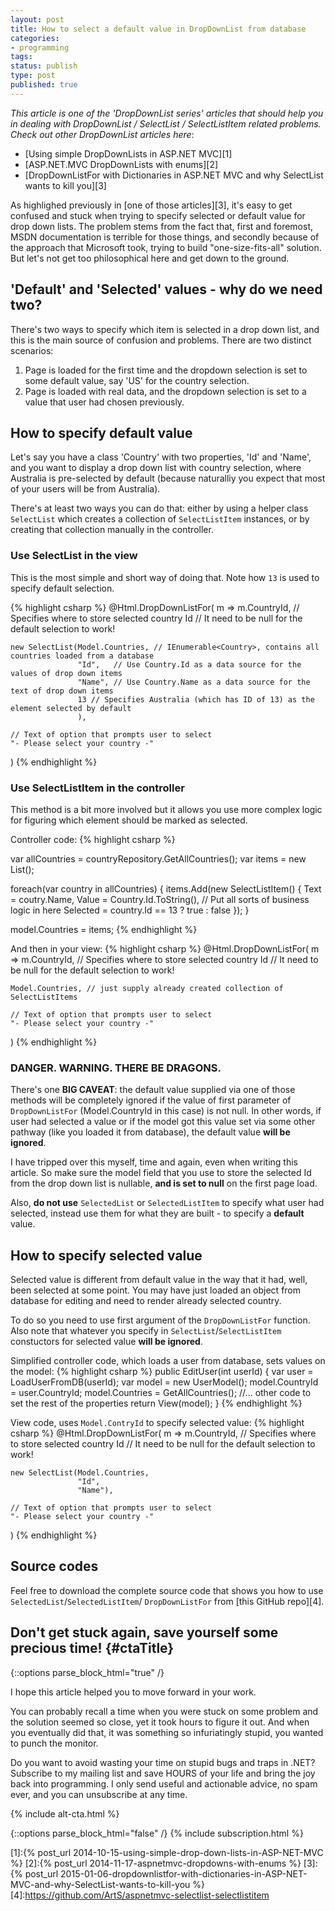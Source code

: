 ```yaml
---
layout: post
title: How to select a default value in DropDownList from database
categories:
- programming
tags:
status: publish
type: post
published: true
---
```

_This article is one of the 'DropDownList series' articles that should help you in dealing with 
DropDownList / SelectList / SelectListItem related problems. Check out other DropDownList articles
here_:

- [Using simple DropDownLists in ASP.NET MVC][1]
- [ASP.NET.MVC DropDownLists with enums][2]
- [DropDownListFor with Dictionaries in ASP.NET MVC and why SelectList wants to kill you][3]

As highlighed previously in [one of those articles][3], it's easy to get confused and stuck when
trying to specify selected or default value for drop down lists. The problem stems from the fact
that, first and foremost, MSDN documentation is terrible for those things, and secondly because of 
the approach that Microsoft took, trying to build "one-size-fits-all" solution. But let's not get
too philosophical here and get down to the ground.

## 'Default' and 'Selected' values - why do we need two?
There's two ways to specify which item is selected in a drop down list, and this is the main source
of confusion and problems. There are two distinct scenarios:

1. Page is loaded for the first time and the dropdown selection is set to some default value, say
   'US' for the country selection.
2. Page is loaded with real data, and the dropdown selection is set to a value that user had chosen
   previously.

## How to specify default value
Let's say you have a class 'Country' with two properties, 'Id' and 'Name', and you want
to display a drop down list with country selection, where Australia is pre-selected by default
(because naturalliy you expect that most of your users will be from Australia).

There's at least two ways you can do that: either by using a helper class `SelectList` which creates
a collection of `SelectListItem` instances, or by creating that collection manually in the
controller.

### Use SelectList in the view
This is the most simple and short way of doing that. Note how `13` is used to specify default
selection.

{% highlight csharp %}
@Html.DropDownListFor(
    m => m.CountryId, // Specifies where to store selected country Id
                      // It need to be null for the default selection to work!

    new SelectList(Model.Countries, // IEnumerable<Country>, contains all countries loaded from a database
                   "Id",   // Use Country.Id as a data source for the values of drop down items
                   "Name", // Use Country.Name as a data source for the text of drop down items
                   13 // Specifies Australia (which has ID of 13) as the element selected by default
                   ),

    // Text of option that prompts user to select
    "- Please select your country -"
)
{% endhighlight %}

### Use SelectListItem in the controller
This method is a bit more involved but it allows you use more complex logic for figuring which 
element should be marked as selected.

Controller code:
{% highlight csharp %}

var allCountries = countryRepository.GetAllCountries();
var items = new List<SelectListItem>();

foreach(var country in allCountries)
{
    items.Add(new SelectListItem() {
        Text = coutry.Name,
        Value = Country.Id.ToString(),
        // Put all sorts of business logic in here
        Selected = country.Id == 13 ? true : false
    });
}

model.Countries = items;
{% endhighlight %}

And then in your view:
{% highlight csharp %}
@Html.DropDownListFor(
    m => m.CountryId, // Specifies where to store selected country Id
                      // It need to be null for the default selection to work!

    Model.Countries, // just supply already created collection of SelectListItems

    // Text of option that prompts user to select
    "- Please select your country -"
)
{% endhighlight %}

### DANGER. WARNING. THERE BE DRAGONS.
There's one __BIG CAVEAT__: the default value supplied via one of those methods will be completely
ignored if the value of first parameter of `DropDownListFor` (Model.CountryId in this case) is not
null. In other words, if user had selected a value or if the model got this value set via some
other pathway (like you loaded it from database), the default value __will be ignored__.

I have tripped over this myself, time and again, even when writing this article. So make sure the
model field that you use to store the selected Id from the drop down list is nullable, __and is set
to null__ on the first page load.

Also, __do not use__ `SelectedList` or `SelectedListItem` to specify what user had selected, instead
use them for what they are built - to specify a __default__ value.

## How to specify selected value

Selected value is different from default value in the way that it had, well, been selected at some
point. You may have just loaded an object from database for editing and need to render already
selected country.

To do so you need to use first argument of the `DropDownListFor` function. Also note that whatever 
you specify in `SelectList`/`SelectListItem` constuctors for selected value __will be ignored__.

Simplified controller code, which loads a user from database, sets values on the model:
{% highlight csharp %}
public EditUser(int userId) {
    var user = LoadUserFromDB(userId);
    var model = new UserModel();
    model.CountryId = user.CountryId;
    model.Countries = GetAllCountries();
    //... other code to set the rest of the properties
    return View(model);
}
{% endhighlight %}

View code, uses `Model.ContryId` to specify selected value:
{% highlight csharp %}
@Html.DropDownListFor(
    m => m.CountryId, // Specifies where to store selected country Id
                      // It need to be null for the default selection to work!

    new SelectList(Model.Countries,
                   "Id",
                   "Name"),

    // Text of option that prompts user to select
    "- Please select your country -"
)
{% endhighlight %}

## Source codes
Feel free to download the complete source code that shows you how to use `SelectedList`/`SelectedListItem`/
`DropDownListFor` from [this GitHub repo][4].

## Don't get stuck again, save yourself some precious time! {#ctaTitle}

{::options parse_block_html="true" /}
<div id="ctaCopy">
I hope this article helped you to move forward in your work.

You can probably recall a time when you were stuck on some problem and the solution seemed so close,
yet it took hours to figure it out. And when you eventually did that, it was something so
infuriatingly stupid, you wanted to punch the monitor.

Do you want to avoid wasting your time on stupid bugs and traps in .NET? Subscribe to my mailing
list and save HOURS of your life and bring the joy back into programming. I only send useful and 
actionable advice, no spam ever, and you can unsubscribe at any time.
</div>

{% include alt-cta.html %}

{::options parse_block_html="false" /}
{% include subscription.html %}

[1]:{% post_url 2014-10-15-using-simple-drop-down-lists-in-ASP-NET-MVC %}
[2]:{% post_url 2014-11-17-aspnetmvc-dropdowns-with-enums %}
[3]:{% post_url 2015-01-06-dropdownlistfor-with-dictionaries-in-ASP-NET-MVC-and-why-SelectList-wants-to-kill-you %}
[4]:https://github.com/ArtS/aspnetmvc-selectlist-selectlistitem
